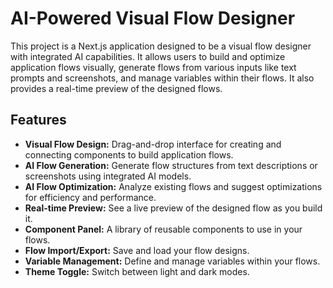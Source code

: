 # AI-Powered Visual Flow Designer

This project is a Next.js application designed to be a visual flow designer with integrated AI capabilities. It allows users to build and optimize application flows visually, generate flows from various inputs like text prompts and screenshots, and manage variables within their flows. It also provides a real-time preview of the designed flows.

## Features

- **Visual Flow Design:** Drag-and-drop interface for creating and connecting components to build application flows.
- **AI Flow Generation:** Generate flow structures from text descriptions or screenshots using integrated AI models.
- **AI Flow Optimization:** Analyze existing flows and suggest optimizations for efficiency and performance.
- **Real-time Preview:** See a live preview of the designed flow as you build it.
- **Component Panel:** A library of reusable components to use in your flows.
- **Flow Import/Export:** Save and load your flow designs.
- **Variable Management:** Define and manage variables within your flows.
- **Theme Toggle:** Switch between light and dark modes.





